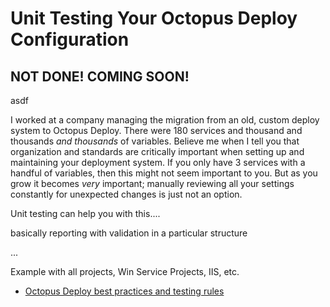 
# Unit Testing Your Octopus Deploy Configuration

## NOT DONE!  COMING SOON!

asdf

I worked at a company managing the migration from an old, custom deploy system to Octopus Deploy.  There were 180 services and thousand and thousands *and thousands* of variables.  Believe me when I tell you that organization and standards are critically important when setting up and maintaining your deployment system.  If you only have 3 services with a handful of variables, then this might not seem important to you.  But as you grow it becomes *very* important; manually reviewing all your settings constantly for unexpected changes is just not an option.

Unit testing can help you with this.... 

basically reporting with validation in a particular structure

...


Example with all projects, Win Service Projects, IIS, etc.


* [Octopus Deploy best practices and testing rules](docs/BestPracticesTestingRules.md)

